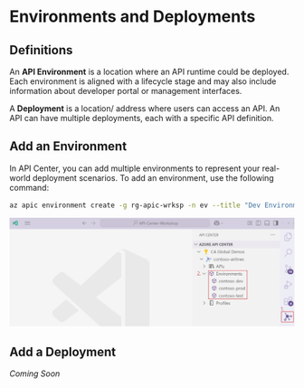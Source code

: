 # Environments and Deployments

## Definitions
An **API Environment** is a location where an API runtime could be deployed. Each environment is aligned with a lifecycle stage and may also include information about developer portal or management interfaces.

A **Deployment** is a location/ address where users can access an API. An API can have multiple deployments, each with a specific API definition.

## Add an Environment
In API Center, you can add multiple environments to represent your real-world deployment scenarios. To add an environment, use the following command:

```bash
az apic environment create -g rg-apic-wrksp -n ev --title "Dev Environment" --type "development"
```

![Add an environment](/img/environment.jpg)

## Add a Deployment

_Coming Soon_